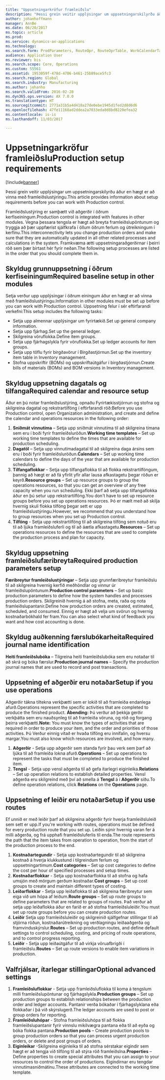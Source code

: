```yaml
---
title: "Uppsetningarkröfur framleiðslu"
description: "Þessi grein veitir upplýsingar um uppsetningarskilyrðu áður en hægt er að vinna með framleiðslustýringu."
author: johanhoffmann
manager: AnnBe
ms.date: 06/20/2017
ms.topic: article
ms.prod: 
ms.service: dynamics-ax-applications
ms.technology: 
ms.search.form: ProdParameters, RouteOpr, RouteOprTable, WorkCalendarTable, WorkTimeTable, WrkCtrTable
audience: Application User
ms.reviewer: bis
ms.search.scope: Core, Operations
ms.custom: 55561
ms.assetid: 1953059f-478d-4706-b461-25b89ace5fc3
ms.search.region: Global
ms.search.industry: Manufacturing
ms.author: johanho
ms.search.validFrom: 2016-02-28
ms.dyn365.ops.version: AX 7.0.0
ms.translationtype: HT
ms.sourcegitcommit: 2771a31b5a4d418a27de0ebe1945d1fed2d8d6d6
ms.openlocfilehash: 47fe11168ad2ddea2a7033eda8d8bd8220efea32
ms.contentlocale: is-is
ms.lasthandoff: 11/03/2017

---
```


# <a name="production-setup-requirements"></a><span data-ttu-id="da849-103">Uppsetningarkröfur framleiðslu</span><span class="sxs-lookup"><span data-stu-id="da849-103">Production setup requirements</span></span>

[!include[banner](../includes/banner.md)]


<span data-ttu-id="da849-104">Þessi grein veitir upplýsingar um uppsetningarskilyrðu áður en hægt er að vinna með framleiðslustýringu.</span><span class="sxs-lookup"><span data-stu-id="da849-104">This article provides information about setup requirements before you can work with Production control.</span></span> 

<span data-ttu-id="da849-105">Framleiðslustýring er samþætt við aðgerðir í öðrum kerfiseiningum.</span><span class="sxs-lookup"><span data-stu-id="da849-105">Production control is integrated with features in other modules.</span></span> <span data-ttu-id="da849-106">Vegna þessara tengsla er hægt að breyta framleiðslupöntunum og tryggja að þær uppfærist sjálfkrafa í öllum öðrum ferlum og útreikningum í kerfinu.</span><span class="sxs-lookup"><span data-stu-id="da849-106">This interconnectivity lets you change production orders and make sure that they are automatically updated in all other related processes and calculations in the system.</span></span> <span data-ttu-id="da849-107">Framkvæma ætti uppsetningaraðgerðirnar í þeirri röð sem þær birtast hér fyrir neðan.</span><span class="sxs-lookup"><span data-stu-id="da849-107">The following setup processes are listed in the order that you should complete them in.</span></span>

## <a name="required-baseline-setup-in-other-modules"></a><span data-ttu-id="da849-108">Skyldug grunnuppsetning í öðrum kerfiseiningum</span><span class="sxs-lookup"><span data-stu-id="da849-108">Required baseline setup in other modules</span></span>
<span data-ttu-id="da849-109">Setja verður upp upplýsingar í öðrum einingum áður en hægt er að vinna með framleiðslustýringu.</span><span class="sxs-lookup"><span data-stu-id="da849-109">Information in other modules must be set up before you can work with Production control.</span></span> <span data-ttu-id="da849-110">Uppsetning felur í sér eftirfarandi verkefni:</span><span class="sxs-lookup"><span data-stu-id="da849-110">This setup includes the following tasks:</span></span>

-   <span data-ttu-id="da849-111">Setja upp almennar upplýsingar um fyrirtækið.</span><span class="sxs-lookup"><span data-stu-id="da849-111">Set up general company information.</span></span>
-   <span data-ttu-id="da849-112">Setja upp fjárhag.</span><span class="sxs-lookup"><span data-stu-id="da849-112">Set up the general ledger.</span></span>
-   <span data-ttu-id="da849-113">Skilgreina vöruflokka.</span><span class="sxs-lookup"><span data-stu-id="da849-113">Define item groups.</span></span>
-   <span data-ttu-id="da849-114">Setja upp fjárhagslykla fyrir vöruflokka.</span><span class="sxs-lookup"><span data-stu-id="da849-114">Set up ledger accounts for item groups.</span></span>
-   <span data-ttu-id="da849-115">Setja upp töflu fyrir birgðavörur í Birgðastjórnun.</span><span class="sxs-lookup"><span data-stu-id="da849-115">Set up the inventory item table in Inventory management.</span></span>
-   <span data-ttu-id="da849-116">Stofna uppskriftir (BOMs) og uppskriftaútgáfur í birgðastjórnun.</span><span class="sxs-lookup"><span data-stu-id="da849-116">Create bills of materials (BOMs) and BOM versions in Inventory management.</span></span>

## <a name="required-calendar-and-resource-setup"></a><span data-ttu-id="da849-117">Skyldug uppsetning dagatals og tilfanga</span><span class="sxs-lookup"><span data-stu-id="da849-117">Required calendar and resource setup</span></span>
<span data-ttu-id="da849-118">Áður en þú notar framleiðslustýring, opnaðu Fyrirtækisstjórnun og stofna og skilgreina dagatal og rekstrartilföng í eftirfarandi röð:</span><span class="sxs-lookup"><span data-stu-id="da849-118">Before you use Production control, open Organization administration, and create and define the calendar and operations resources in the following order:</span></span>

1.  <span data-ttu-id="da849-119">**Sniðmát vinnutíma** – Setja upp sniðmát vinnutíma til að skilgreina tímana sem eru í boði fyrir framleiðsluröðun.</span><span class="sxs-lookup"><span data-stu-id="da849-119">**Working time templates** – Set up working time templates to define the times that are available for production scheduling.</span></span>
2.  <span data-ttu-id="da849-120">**Dagatöl** – Setja upp vinnutímadagatal til að skilgreina daga ársins sem eru í boði fyrir framleiðsluröðun.</span><span class="sxs-lookup"><span data-stu-id="da849-120">**Calendars** – Set up working time calendars to define the days of the year that are available for production scheduling.</span></span>
3.  <span data-ttu-id="da849-121">**Tilfangaflokkar** – Setja upp tilfangaflokka til að flokka rekstrartilföngum, þannig að hægt er að fá yfirlit yfir allar lausa afkastagetu þegar röðun er keyrð.</span><span class="sxs-lookup"><span data-stu-id="da849-121">**Resource groups** – Set up resource groups to group the operations resources, so that you can get an overview of any free capacity when you run scheduling.</span></span> <span data-ttu-id="da849-122">Ekki þarf að setja upp tilfangaflokka áður en þú setur upp rekstrartilföng.</span><span class="sxs-lookup"><span data-stu-id="da849-122">You don't have to set up resource groups before you set up operations resources.</span></span> <span data-ttu-id="da849-123">Þó er mælt með að skilja hvernig skuli flokka tilföng þegar sett er upp framleiðslustýringu.</span><span class="sxs-lookup"><span data-stu-id="da849-123">However, we recommend that you understand how to group resources when you set up Production control.</span></span>
4.  <span data-ttu-id="da849-124">**Tilföng** - Setja upp rekstrartilföng til að skilgreina tilföng sem notuð eru til að ljúka framleiðsluferli og til að áætla afkastagetu.</span><span class="sxs-lookup"><span data-stu-id="da849-124">**Resources** – Set up operations resources to define the resources that are used to complete the production process and plan for capacity.</span></span>

## <a name="required-production-parameters-setup"></a><span data-ttu-id="da849-125">Skyldug uppsetning framleiðslufæribreyta</span><span class="sxs-lookup"><span data-stu-id="da849-125">Required production parameters setup</span></span>
<span data-ttu-id="da849-126">**Færibreytur framleiðslustýringar** – Setja upp grunnfæribreytur framleiðslu til að skilgreina hvernig kerfið meðhöndlar og vinnur úr framleiðslupöntunum.</span><span class="sxs-lookup"><span data-stu-id="da849-126">**Production control parameters** – Set up basic production parameters to define how the system handles and processes production orders.</span></span> <span data-ttu-id="da849-127">Skilgreinið hvernig á að stofna, meta, raða og nota framleiðslupantanir.</span><span class="sxs-lookup"><span data-stu-id="da849-127">Define how production orders are created, estimated, scheduled, and consumed.</span></span> <span data-ttu-id="da849-128">Einnig er hægt að velja um svörun og hvernig kostnaðarbókhald fer fram.</span><span class="sxs-lookup"><span data-stu-id="da849-128">You can also select what kind of feedback you want and how cost accounting is done.</span></span>

## <a name="required-journal-name-identification"></a><span data-ttu-id="da849-129">Skyldug auðkenning færslubókarheita</span><span class="sxs-lookup"><span data-stu-id="da849-129">Required journal name identification</span></span>
<span data-ttu-id="da849-130">**Heiti framleiðslubóka** – Tilgreina heiti framleiðslubóka sem eru notaðar til að skrá og bóka færslur.</span><span class="sxs-lookup"><span data-stu-id="da849-130">**Production journal names** – Specify the production journal names that are used to record and post transactions.</span></span>

## <a name="setup-if-you-use-operations"></a><span data-ttu-id="da849-131">Uppsetning ef aðgerðir eru notaðar</span><span class="sxs-lookup"><span data-stu-id="da849-131">Setup if you use operations</span></span>
<span data-ttu-id="da849-132">Aðgerðir tákna tiltekna verkþætti sem er lokið til að framleiða endanlega afurð.</span><span class="sxs-lookup"><span data-stu-id="da849-132">Operations represent the specific activities that are completed to produce the finished product.</span></span> <span data-ttu-id="da849-133">**Ábending:** Þú verður að þekkja gerðir verkþátta sem eru nauðsynleg til að framleiða vöruna, og röð og forgang þeirra verkþætti.</span><span class="sxs-lookup"><span data-stu-id="da849-133">**Note:** You must know the types of activities that are required in order to produce your item, and the order and priorities of those activities.</span></span> <span data-ttu-id="da849-134">Þú Verður einnig vitað er hvaða tilföng eru innifalin, og hversu margar.</span><span class="sxs-lookup"><span data-stu-id="da849-134">You must also know which resources are involved, and how many.</span></span>

1.  <span data-ttu-id="da849-135">**Aðgerðir** - Setja upp aðgerðir sem standa fyrir þau verk sem þarf að ljúka til að framleiða lokna afurð.</span><span class="sxs-lookup"><span data-stu-id="da849-135">**Operations** – Set up operations to represent the tasks that must be completed to produce the finished item.</span></span>
2.  <span data-ttu-id="da849-136">**Tengsl** - Setja upp vensl aðgerða til að gefa ítarlegri eiginleika.</span><span class="sxs-lookup"><span data-stu-id="da849-136">**Relations** – Set up operation relations to establish detailed properties.</span></span> <span data-ttu-id="da849-137">Vensl aðgerða eru skilgreind með því að smella á **Tengsl** á í **Aðgerðir** síðu.</span><span class="sxs-lookup"><span data-stu-id="da849-137">To define operation relations, click **Relations** on the **Operations** page.</span></span>

## <a name="setup-if-you-use-routes"></a><span data-ttu-id="da849-138">Uppsetning ef leiðir eru notaðar</span><span class="sxs-lookup"><span data-stu-id="da849-138">Setup if you use routes</span></span>
<span data-ttu-id="da849-139">Ef unnið er með leiðir þarf að skilgreina aðgerðir fyrir hverja framleiðsluleið sem sett er upp.</span><span class="sxs-lookup"><span data-stu-id="da849-139">If you're working with routes, operations must be defined for every production route that you set up.</span></span> <span data-ttu-id="da849-140">Leiðin sýnir hvernig varan fer á milli aðgerða, og frá upphafi framleiðsluferlis til enda.</span><span class="sxs-lookup"><span data-stu-id="da849-140">The route represents the path that the item takes from operation to operation, from the start of the production process to the end.</span></span>

1.  <span data-ttu-id="da849-141">**Kostnaðartegundir** - Setja upp kostnaðartegundir til að skilgreina kostnað á hverja klukkustund í tilgreindum ferlum og uppsetningartímum.</span><span class="sxs-lookup"><span data-stu-id="da849-141">**Cost categories** – Set up cost categories to define the cost per hour of specified processes and setup times.</span></span>
2.  <span data-ttu-id="da849-142">**Kostnaðarflokkar** - Setja upp kostnaðarflokka til að stofna og hafa umsjón með mörgum gerðum kostnaðar.</span><span class="sxs-lookup"><span data-stu-id="da849-142">**Cost groups** – Set up cost groups to create and maintain different types of costing.</span></span>
3.  <span data-ttu-id="da849-143">**Leiðarflokkar** - Setja upp leiðaflokka til að skilgreina færibreytur sem eiga við um hópa af leiðum.</span><span class="sxs-lookup"><span data-stu-id="da849-143">**Route groups** – Set up route groups to define parameters that are related to groups of routes.</span></span> <span data-ttu-id="da849-144">Það verður að setja upp leiðaflokka áður en farið er að stofna framleiðsluleiðir.</span><span class="sxs-lookup"><span data-stu-id="da849-144">You must set up route groups before you can create production routes.</span></span>
4.  <span data-ttu-id="da849-145">**Leiðir** Setja upp framleiðsluleiðir og skilgreinið sjálfgefnar stillingar til að stjórna röðun, kostnaðarútreikning og verðlagningu leiðaaðgerða og framvinduskýrslur.</span><span class="sxs-lookup"><span data-stu-id="da849-145">**Routes** – Set up production routes, and define default settings to control scheduling, costing, and pricing of route operations, and to control progress reporting.</span></span>
5.  <span data-ttu-id="da849-146">**Leiðir** - Setja upp leiðaútgáfur til að virkja vöruafbrigði í framleiðslu.</span><span class="sxs-lookup"><span data-stu-id="da849-146">**Routes** – Set up route versions to enable item variations in production.</span></span>

## <a name="optional-advanced-settings"></a><span data-ttu-id="da849-147">Valfrjálsar, ítarlegar stillingar</span><span class="sxs-lookup"><span data-stu-id="da849-147">Optional advanced settings</span></span>
1.  <span data-ttu-id="da849-148">**Framleiðsluflokkar** - Setja upp framleiðsluflokka til koma á tengslum milli framleiðslupöntunar og fjárhagslykla.</span><span class="sxs-lookup"><span data-stu-id="da849-148">**Production groups** – Set up production groups to establish relationships between the production order and ledger accounts.</span></span> <span data-ttu-id="da849-149">Pantanir verða bókaðar í fjárhagslyklana eða flokkaðar í þá við skýrslugerð.</span><span class="sxs-lookup"><span data-stu-id="da849-149">The ledger accounts are used to post or group orders for reporting.</span></span>
2.  <span data-ttu-id="da849-150">**Framleiðsluhópar** - Stofna framleiðsluhópa til að flokka framleiðslupantanir fyrir vinnslu mikilvægra pantana eða til að eyða og bóka flokka pantana.</span><span class="sxs-lookup"><span data-stu-id="da849-150">**Production pools** – Create production pools to group production orders so that you can process urgent production orders, or delete and post groups of orders.</span></span>
3.  <span data-ttu-id="da849-151">**Eiginleikar** -Skilgreina eiginleika til að stofna sérstakar eigindir sem hægt er að tengja við tilföng til að stýra röð framleiðslna.</span><span class="sxs-lookup"><span data-stu-id="da849-151">**Properties** – Define properties to create special attributes that you can assign to your resources to control the order of productions.</span></span> <span data-ttu-id="da849-152">Eigindirnar eru tengdar vinnutímasniðmátinu.</span><span class="sxs-lookup"><span data-stu-id="da849-152">These attributes are connected to the working time template.</span></span>





